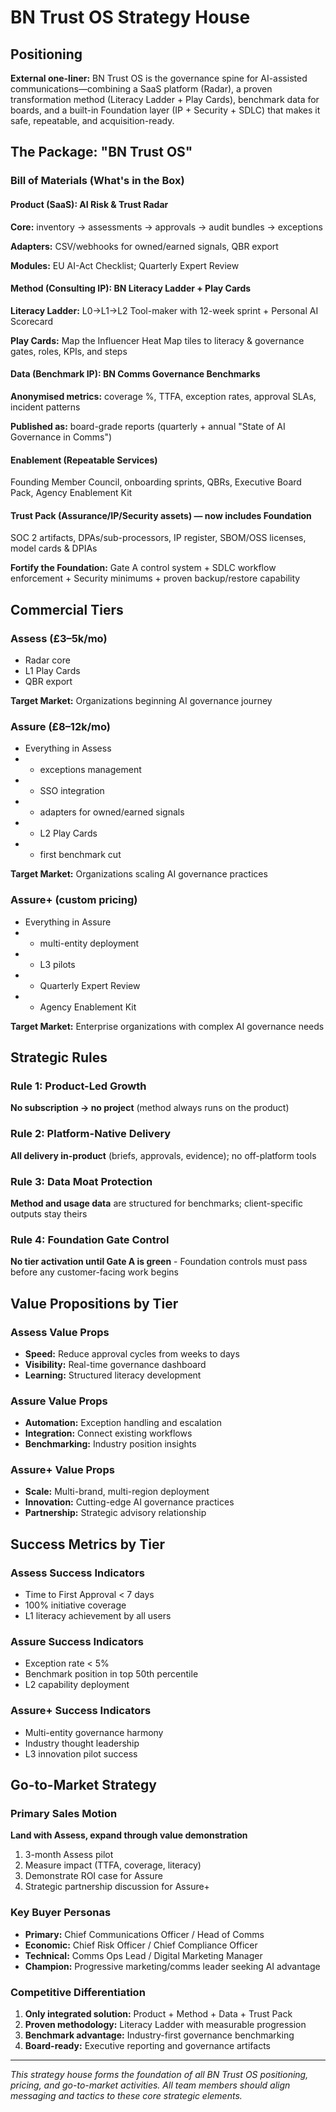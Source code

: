 # BN Trust OS Strategy House

## Positioning

**External one-liner:**
BN Trust OS is the governance spine for AI-assisted communications—combining a SaaS platform (Radar), a proven transformation method (Literacy Ladder + Play Cards), benchmark data for boards, and a built-in Foundation layer (IP + Security + SDLC) that makes it safe, repeatable, and acquisition-ready.

## The Package: "BN Trust OS"

### Bill of Materials (What's in the Box)

#### Product (SaaS): AI Risk & Trust Radar
**Core:** inventory → assessments → approvals → audit bundles → exceptions

**Adapters:** CSV/webhooks for owned/earned signals, QBR export

**Modules:** EU AI-Act Checklist; Quarterly Expert Review

#### Method (Consulting IP): BN Literacy Ladder + Play Cards
**Literacy Ladder:** L0→L1→L2 Tool-maker with 12-week sprint + Personal AI Scorecard

**Play Cards:** Map the Influencer Heat Map tiles to literacy & governance gates, roles, KPIs, and steps

#### Data (Benchmark IP): BN Comms Governance Benchmarks
**Anonymised metrics:** coverage %, TTFA, exception rates, approval SLAs, incident patterns

**Published as:** board-grade reports (quarterly + annual "State of AI Governance in Comms")

#### Enablement (Repeatable Services)
Founding Member Council, onboarding sprints, QBRs, Executive Board Pack, Agency Enablement Kit

#### Trust Pack (Assurance/IP/Security assets) — now includes Foundation
SOC 2 artifacts, DPAs/sub-processors, IP register, SBOM/OSS licenses, model cards & DPIAs

**Fortify the Foundation:** Gate A control system + SDLC workflow enforcement + Security minimums + proven backup/restore capability

## Commercial Tiers

### Assess (£3–5k/mo)
- Radar core 
- L1 Play Cards 
- QBR export

**Target Market:** Organizations beginning AI governance journey

### Assure (£8–12k/mo)
- Everything in Assess
- + exceptions management
- + SSO integration
- + adapters for owned/earned signals
- + L2 Play Cards
- + first benchmark cut

**Target Market:** Organizations scaling AI governance practices

### Assure+ (custom pricing)
- Everything in Assure
- + multi-entity deployment
- + L3 pilots
- + Quarterly Expert Review
- + Agency Enablement Kit

**Target Market:** Enterprise organizations with complex AI governance needs

## Strategic Rules

### Rule 1: Product-Led Growth
**No subscription → no project** (method always runs on the product)

### Rule 2: Platform-Native Delivery
**All delivery in-product** (briefs, approvals, evidence); no off-platform tools

### Rule 3: Data Moat Protection
**Method and usage data** are structured for benchmarks; client-specific outputs stay theirs

### Rule 4: Foundation Gate Control
**No tier activation until Gate A is green** - Foundation controls must pass before any customer-facing work begins

## Value Propositions by Tier

### Assess Value Props
- **Speed:** Reduce approval cycles from weeks to days
- **Visibility:** Real-time governance dashboard
- **Learning:** Structured literacy development

### Assure Value Props
- **Automation:** Exception handling and escalation
- **Integration:** Connect existing workflows
- **Benchmarking:** Industry position insights

### Assure+ Value Props
- **Scale:** Multi-brand, multi-region deployment
- **Innovation:** Cutting-edge AI governance practices
- **Partnership:** Strategic advisory relationship

## Success Metrics by Tier

### Assess Success Indicators
- Time to First Approval < 7 days
- 100% initiative coverage
- L1 literacy achievement by all users

### Assure Success Indicators
- Exception rate < 5%
- Benchmark position in top 50th percentile
- L2 capability deployment

### Assure+ Success Indicators
- Multi-entity governance harmony
- Industry thought leadership
- L3 innovation pilot success

## Go-to-Market Strategy

### Primary Sales Motion
**Land with Assess, expand through value demonstration**
1. 3-month Assess pilot
2. Measure impact (TTFA, coverage, literacy)
3. Demonstrate ROI case for Assure
4. Strategic partnership discussion for Assure+

### Key Buyer Personas
- **Primary:** Chief Communications Officer / Head of Comms
- **Economic:** Chief Risk Officer / Chief Compliance Officer
- **Technical:** Comms Ops Lead / Digital Marketing Manager
- **Champion:** Progressive marketing/comms leader seeking AI advantage

### Competitive Differentiation
1. **Only integrated solution:** Product + Method + Data + Trust Pack
2. **Proven methodology:** Literacy Ladder with measurable progression
3. **Benchmark advantage:** Industry-first governance benchmarking
4. **Board-ready:** Executive reporting and governance artifacts

---

*This strategy house forms the foundation of all BN Trust OS positioning, pricing, and go-to-market activities. All team members should align messaging and tactics to these core strategic elements.*